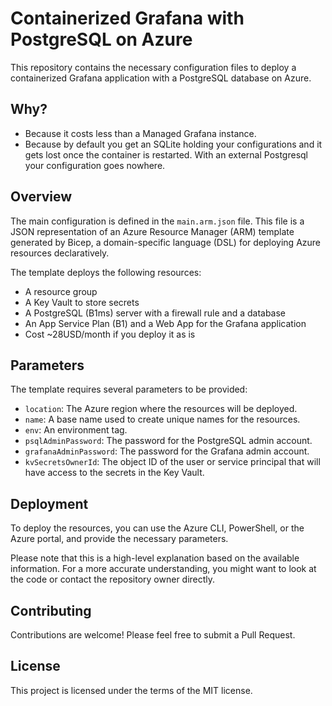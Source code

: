 ﻿# Containerized Grafana with PostgreSQL on Azure

This repository contains the necessary configuration files to deploy a containerized Grafana application with a PostgreSQL database on Azure.

## Why?

- Because it costs less than a Managed Grafana instance.
- Because by default you get an SQLite holding your configurations and it gets lost once the container is restarted. With an external Postgresql your configuration goes nowhere.

## Overview

The main configuration is defined in the `main.arm.json` file. This file is a JSON representation of an Azure Resource Manager (ARM) template generated by Bicep, a domain-specific language (DSL) for deploying Azure resources declaratively.

The template deploys the following resources:

- A resource group
- A Key Vault to store secrets
- A PostgreSQL (B1ms) server with a firewall rule and a database
- An App Service Plan (B1) and a Web App for the Grafana application
- Cost ~28USD/month if you deploy it as is

## Parameters

The template requires several parameters to be provided:

- `location`: The Azure region where the resources will be deployed.
- `name`: A base name used to create unique names for the resources.
- `env`: An environment tag.
- `psqlAdminPassword`: The password for the PostgreSQL admin account.
- `grafanaAdminPassword`: The password for the Grafana admin account.
- `kvSecretsOwnerId`: The object ID of the user or service principal that will have access to the secrets in the Key Vault.

## Deployment

To deploy the resources, you can use the Azure CLI, PowerShell, or the Azure portal, and provide the necessary parameters.

Please note that this is a high-level explanation based on the available information. For a more accurate understanding, you might want to look at the code or contact the repository owner directly.

## Contributing

Contributions are welcome! Please feel free to submit a Pull Request.

## License

This project is licensed under the terms of the MIT license.
